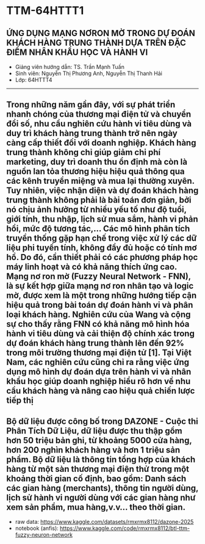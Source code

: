 # TTM-64HTTT1
ỨNG DỤNG MẠNG NƠRON MỜ TRONG DỰ ĐOÁN KHÁCH HÀNG TRUNG THÀNH DỰA TRÊN ĐẶC ĐIỂM NHÂN KHẨU HỌC VÀ HÀNH VI
------
- Giảng viên hướng dẫn: TS. Trần Mạnh Tuấn
- Sinh viên: Nguyễn Thị Phương Anh, Nguyễn Thị Thanh Hải
- Lớp: 64HTTT4
---
Trong những năm gần đây, với sự phát triển nhanh chóng của thương mại điện tử và chuyển đổi số, nhu cầu nghiên cứu hành vi tiêu dùng và duy trì khách hàng trung thành trở nên ngày càng cấp thiết đối với doanh nghiệp. Khách hàng trung thành không chỉ giúp giảm chi phí marketing, duy trì doanh thu ổn định mà còn là nguồn lan tỏa thương hiệu hiệu quả thông qua các kênh truyền miệng và mua lại thường xuyên.
Tuy nhiên, việc nhận diện và dự đoán khách hàng trung thành không phải là bài toán đơn giản, bởi nó chịu ảnh hưởng từ nhiều yếu tố như độ tuổi, giới tính, thu nhập, lịch sử mua sắm, hành vi phản hồi, mức độ tương tác,... Các mô hình phân tích truyền thống gặp hạn chế trong việc xử lý các dữ liệu phi tuyến tính, không đầy đủ hoặc có tính mơ hồ. Do đó, cần thiết phải có các phương pháp học máy linh hoạt và có khả năng thích ứng cao. 
Mạng nơ ron mờ (Fuzzy Neural Network - FNN), là sự kết hợp giữa mạng nơ ron nhân tạo và logic mờ, được xem là một trong những hướng tiếp cận hiệu quả trong bài toán dự đoán hành vi và phân loại khách hàng. Nghiên cứu của Wang và cộng sự cho thấy rằng FNN có khả năng mô hình hóa hành vi tiêu dùng và cải thiện độ chính xác trong dự đoán khách hàng trung thành lên đến 92% trong môi trường thương mại điện tử [1]. Tại Việt Nam, các nghiên cứu cũng chỉ ra rằng việc ứng dụng mô hình dự đoán dựa trên hành vi và nhân khẩu học giúp doanh nghiệp hiểu rõ hơn về nhu cầu khách hàng và nâng cao hiệu quả chiến lược tiếp thị 
-
Bộ dữ liệu được công bố trong DAZONE - Cuộc thi Phân Tích Dữ Liệu, dữ liệu được thu thập gồm hơn 50 triệu bản ghi, từ khoảng 5000 cửa hàng, hơn 200 nghìn khách hàng và hơn 1 triệu sản phẩm. Bộ dữ liệu là thông tin tổng hợp của khách hàng từ một sàn thương mại điện thử trong một khoảng thời gian cố định, bao gồm: Danh sách các gian hàng (merchants), thông tin người dùng, lịch sử hành vi người dùng với các gian hàng như xem sản phẩm, mua hàng,v.v… theo thời gian.
---
- raw data: https://www.kaggle.com/datasets/rmxrmx8112/dazone-2025
- notebook (anfis): https://www.kaggle.com/code/rmxrmx8112/btl-ttm-fuzzy-neuron-network
